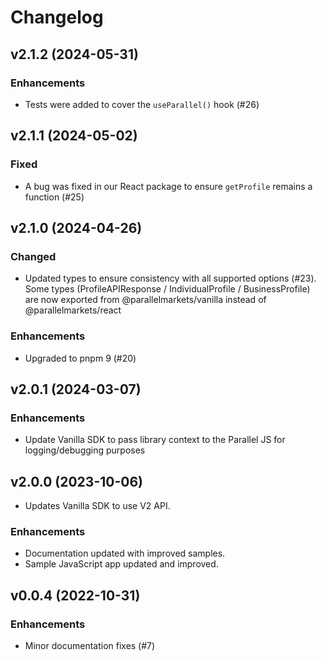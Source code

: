 # Changelog

## v2.1.2 (2024-05-31)

### Enhancements

- Tests were added to cover the `useParallel()` hook (#26)

## v2.1.1 (2024-05-02)

### Fixed

- A bug was fixed in our React package to ensure `getProfile` remains a function (#25)

## v2.1.0 (2024-04-26)

### Changed

- Updated types to ensure consistency with all supported options (#23). Some types (ProfileAPIResponse / IndividualProfile / BusinessProfile) are
  now exported from @parallelmarkets/vanilla instead of @parallelmarkets/react

### Enhancements

- Upgraded to pnpm 9 (#20)

## v2.0.1 (2024-03-07)

### Enhancements

- Update Vanilla SDK to pass library context to the Parallel JS for logging/debugging purposes

## v2.0.0 (2023-10-06)

- Updates Vanilla SDK to use V2 API.

### Enhancements

- Documentation updated with improved samples.
- Sample JavaScript app updated and improved.

## v0.0.4 (2022-10-31)

### Enhancements

- Minor documentation fixes (#7)

